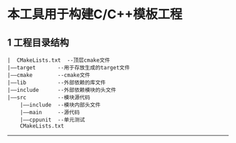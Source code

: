 # 本工具用于构建C/C++模板工程 

## 1   工程目录结构


    |  CMakeLists.txt  --顶层cmake文件
    |——target       --用于存放生成的target文件
    |——cmake        --cmake文件
    |——lib          --外部依赖的库文件
    |——include      --外部依赖模块的头文件
    |——src          --模块源代码
        |——include  --模块内部头文件
        |——main     --源代码
        |——cppunit  --单元测试
        CMakeLists.txt

---
